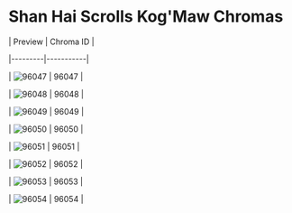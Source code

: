 # Shan Hai Scrolls Kog'Maw Chromas


| Preview | Chroma ID |

|---------|-----------|

| ![96047](https://raw.communitydragon.org/latest/plugins/rcp-be-lol-game-data/global/default/v1/champion-chroma-images/96/96047.png) | 96047 |

| ![96048](https://raw.communitydragon.org/latest/plugins/rcp-be-lol-game-data/global/default/v1/champion-chroma-images/96/96048.png) | 96048 |

| ![96049](https://raw.communitydragon.org/latest/plugins/rcp-be-lol-game-data/global/default/v1/champion-chroma-images/96/96049.png) | 96049 |

| ![96050](https://raw.communitydragon.org/latest/plugins/rcp-be-lol-game-data/global/default/v1/champion-chroma-images/96/96050.png) | 96050 |

| ![96051](https://raw.communitydragon.org/latest/plugins/rcp-be-lol-game-data/global/default/v1/champion-chroma-images/96/96051.png) | 96051 |

| ![96052](https://raw.communitydragon.org/latest/plugins/rcp-be-lol-game-data/global/default/v1/champion-chroma-images/96/96052.png) | 96052 |

| ![96053](https://raw.communitydragon.org/latest/plugins/rcp-be-lol-game-data/global/default/v1/champion-chroma-images/96/96053.png) | 96053 |

| ![96054](https://raw.communitydragon.org/latest/plugins/rcp-be-lol-game-data/global/default/v1/champion-chroma-images/96/96054.png) | 96054 |